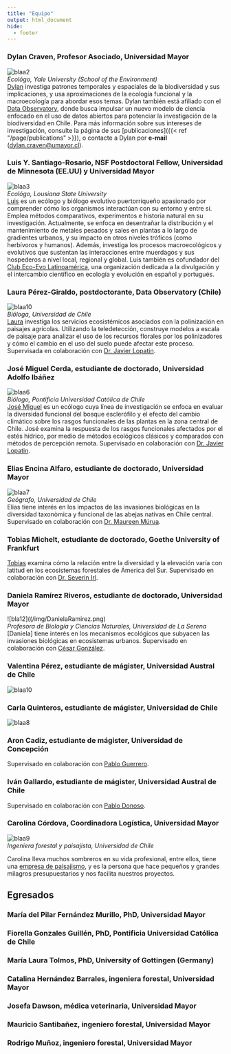 ```yaml
---
title: "Equipo"
output: html_document
hide:
  - footer
---
```


### Dylan Craven, Profesor Asociado, Universidad Mayor   
![blaa2](/img/dylancraven2.png)  
_Ecológo, Yale University (School of the Environment)_  
[Dylan](https://scholar.google.com/citations?hl=en&authuser=1&user=rz2vROgAAAAJ) investiga patrones temporales y espaciales de la biodiversidad y sus implicaciones, y usa aproximaciones de la ecología funcional y la macroecología para abordar esos temas. Dylan también está afiliado con el [Data Observatory](https://www.dataobservatory.net/), donde busca impulsar un nuevo modelo de ciencia enfocado en el uso de datos abiertos para potenciar la investigación de la biodiversidad en Chile. Para más información sobre sus intereses de investigación, consulte la página de sus [publicaciones]({{< ref "/page/publications" >}}), o contacte a Dylan por **e-mail** (<dylan.craven@umayor.cl>).    


### Luis Y. Santiago-Rosario, NSF Postdoctoral Fellow, Universidad de Minnesota (EE.UU) y Universidad Mayor  
![blaa3](/img/LuisSantiago.png)  
_Ecológo, Lousiana State University_   
[Luis](https://scholar.google.com/citations?hl=en&authuser=1&user=dTZFEfIAAAAJ) es un ecólogo y biólogo evolutivo puertorriqueño apasionado por comprender cómo los organismos interactúan con su entorno y entre sí. Emplea métodos comparativos, experimentos e historia natural en su investigación. Actualmente, se enfoca en desentrañar la distribución y el mantenimiento de metales pesados y sales en plantas a lo largo de gradientes urbanos, y su impacto en otros niveles tróficos (como herbívoros y humanos). Además, investiga los procesos macroecológicos y evolutivos que sustentan las interacciones entre muerdagos y sus hospederos a nivel local, regional y global. Luis también es cofundador del [Club Eco-Evo Latinoamérica](https://ecoevolat.github.io/), una organización dedicada a la divulgación y el intercambio científico en ecología y evolución en español y portugués. 

### Laura Pérez-Giraldo, postdoctorante, Data Observatory (Chile)  
![blaa10](/img/LPerez.png)  
_Bióloga, Universidad de Chile_  
[Laura](https://scholar.google.com/citations?user=kECl0VgAAAAJ&hl=en&authuser=1) investiga los servicios ecosistémicos asociados con la polinización en paisajes agrícolas. Utilizando la teledetección, construye modelos a escala de paisaje para analizar el uso de los recursos florales por los polinizadores y cómo el cambio en el uso del suelo puede afectar este proceso. Supervisada en colaboración con [Dr. Javier Lopatin](https://www.javierlopatin.com/author/javier-lopatin/). 

### José Miguel Cerda, estudiante de doctorado, Universidad Adolfo Ibáñez    
![blaa6](/img/JoseMiguel.png)  
_Biólogo, Pontificia Universidad Católica de Chile_  
[José Miguel](https://scholar.google.com/citations?hl=en&authuser=1&user=U6CL5OYAAAAJ) es un ecólogo cuya línea de investigación se enfoca en evaluar la diversidad funcional del bosque esclerófilo y el efecto del cambio climático sobre los rasgos funcionales de las plantas en la zona central de Chile. 
José examina la respuesta de los rasgos funcionales afectados por el estés hídrico, por medio de métodos ecológicos clásicos y comparados con métodos de percepción remota. Supervisado en colaboración con [Dr. Javier Lopatin](https://www.javierlopatin.com/author/javier-lopatin/). 

### Elias Encina Alfaro, estudiante de doctorado, Universidad Mayor  
![blaa7](/img/Elias2020.png)    
_Geógrafo, Universidad de Chile_  
Elias tiene interés en los impactos de las invasiones biológicas en la diversidad taxonòmica y funcional de las abejas nativas en Chile central. Supervisado en colaboración con [Dr. Maureen Múrua](https://maureenmurua.wordpress.com/).    

### Tobias Michelt, estudiante de doctorado, Goethe University of Frankfurt  

[Tobias](https://www.uni-frankfurt.de/74282931/Theses) examina cómo la relación entre la diversidad y la elevación varía con latitud en los ecosistemas forestales de Ámerica del Sur.  Supervisado en colaboración con [Dr. Severin Irl](https://www.uni-frankfurt.de/74293070/Prof__Dr__Severin_Irl).   

### Daniela Ramírez Riveros, estudiante de doctorado, Universidad Mayor  
![bla12]((/img/DanielaRamirez.png)  
_Profesora de Biología y Ciencias Naturales, Universidad de La Serena_  
[Daniela] tiene interés en los mecanismos ecológicos que subyacen las invasiones biológicas en ecosistemas urbanos.  Supervisado en colaboración con [César González](https://pure.uai.cl/es/persons/cesar-gonzalez).  

### Valentina Pérez, estudiante de mágister, Universidad Austral de Chile  
![blaa10](/img/ValentinaPerez.png) 

### Carla Quinteros, estudiante de mágister, Universidad de Chile 
![blaa8](/img/CarlaQuinteros5.png)  

### Aron Cadiz, estudiante de mágister, Universidad de Concepción   

Supervisado en colaboración con [Pablo Guerrero](https://www.naturalesudec.cl/pablo-guerrero/).  

### Iván Gallardo, estudiante de mágister, Universidad Austral de Chile   

Supervisado en colaboración con [Pablo Donoso](https://www.forestal.uach.cl/instituto/bosques-sociedad/academicos/academico.php?s=pablo-donoso).  

### Carolina Córdova, Coordinadora Logística, Universidad Mayor    
![blaa9](/img/carola.png)    
_Ingeniera forestal y paisajista, Universidad de Chile_  

Carolina lleva muchos sombreros en su vida profesional, entre ellos, tiene una [empresa de paisajismo](https://weinmannia.cl/), y es la persona que hace pequeños y grandes milagros presupuestarios y nos facilita nuestros proyectos. 

## Egresados 

### María del Pilar Fernández Murillo, PhD, Universidad Mayor    

### Fiorella Gonzales Guillén, PhD, Pontificia Universidad Católica de Chile  

### María Laura Tolmos, PhD, University of Gottingen (Germany)  

### Catalina Hernández Barrales, ingeniera forestal, Universidad Mayor  

### Josefa Dawson, médica veterinaria, Universidad Mayor  

### Mauricio Santibañez, ingeniero forestal, Universidad Mayor  

### Rodrigo Muñoz, ingeniero forestal, Universidad Mayor  
